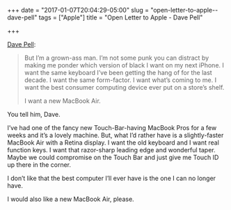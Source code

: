 +++
date = "2017-01-07T20:04:29-05:00"
slug = "open-letter-to-apple--dave-pell"
tags = ["Apple"]
title = "Open Letter to Apple - Dave Pell"

+++

[Dave Pell](https://medium.com/@davepell/open-letter-to-apple-ed3acc4dbf96#.aqv34i2lb):

> But I’m a grown-ass man. I’m not some punk you can distract by making
> me ponder which version of black I want on my next iPhone. I want the
> same keyboard I’ve been getting the hang of for the last decade. I
> want the same form-factor. I want what’s coming to me. I want the best
> consumer computing device ever put on a store’s shelf.
>
> I want a new MacBook Air.

You tell him, Dave.

I’ve had one of the fancy new Touch-Bar-having MacBook Pros for a few
weeks and it’s a lovely machine. But, what I’d rather have is a
slightly-faster MacBook Air with a Retina display. I want the old
keyboard and I want real function keys. I want that razor-sharp leading
edge and wonderful taper. Maybe we could compromise on the Touch Bar and
just give me Touch ID up there in the corner.

I don’t like that the best computer I’ll ever have is the one I can no
longer have.

I would also like a new MacBook Air, please.
